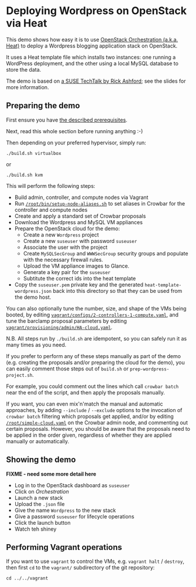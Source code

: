 # Deploying Wordpress on OpenStack via Heat

This demo shows how easy it is to use
[OpenStack Orchestration (a.k.a. Heat)](https://wiki.openstack.org/wiki/Heat)
to deploy a Wordpress blogging application stack on OpenStack.

It uses a Heat template file which installs two instances: one running
a WordPress deployment, and the other using a local MySQL database to
store the data.

The demo is based on
[a SUSE TechTalk by Rick Ashford](suse_techtalk_orchestrating_service_deployment_in_suse_cloud.pdf);
see the slides for more information.

## Preparing the demo

First ensure you have
[the described prerequisites](../../docs/prerequisites.md).

Next, read this whole section before running anything :-)

Then depending on your preferred hypervisor, simply run:

    ./build.sh virtualbox

or

    ./build.sh kvm

This will perform the following steps:

*   Build admin, controller, and compute nodes via Vagrant
*   Run [`/root/bin/setup-node-aliases.sh`](../../vagrant/provisioning/admin/setup-node-aliases.sh)
    to set aliases in Crowbar for the controller and compute nodes
*   Create and apply a standard set of Crowbar proposals
*   Download the Wordpress and MySQL VM appliances
*   Prepare the OpenStack cloud for the demo:
    *   Create a new `Wordpress` project
    *   Create a new `suseuser` with password `suseuser`
    *   Associate the user with the project
    *   Create `MySQLSecGroup` and `WWWSecGroup` security groups
        and populate with the necessary firewall rules.
    *   Upload the VM appliance images to Glance.
    *   Generate a key pair for the `suseuser`
    *   Subtitute the correct ids into the heat template
*   Copy the `suseuser.pem` private key and the generated
    `heat-template-wordpress.json` back into this directory
    so that they can be used from the demo host.

You can also optionally tune the number, size, and shape of the VMs
being booted, by editing
[`vagrant/configs/2-controllers-1-compute.yaml`](../../vagrant/configs/2-controllers-1-compute.yaml),
and tune the barclamp proposal parameters by editing
[`vagrant/provisioning/admin/HA-cloud.yaml`](../../vagrant/provisioning/admin/HA-cloud.yaml).

N.B. All steps run by `./build.sh` are idempotent, so you can safely
run it as many times as you need.

If you prefer to perform any of these steps manually as part of the
demo (e.g. creating the proposals and/or preparing the cloud for the
demo), you can easily comment those steps out of `build.sh` or
`prep-wordpress-project.sh`.

For example, you could comment out the lines which call
`crowbar batch` near the end of the script, and then apply
the proposals manually.

If you want, you can even mix'n'match the manual and automatic
approaches, by adding `--include` / `--exclude` options to the
invocation of `crowbar batch` filtering which proposals get applied,
and/or by editing
[`/root/simple-cloud.yaml`](../../vagrant/provisioning/admin/simple-cloud.yaml)
on the Crowbar admin node, and commenting out certain proposals.
However, you should be aware that the proposals need to be applied in
the order given, regardless of whether they are applied manually or
automatically.

## Showing the demo

**FIXME - need some more detail here**

*   Log in to the OpenStack dashboard as `suseuser`
*   Click on *Orchestration*
*   Launch a new stack
*   Upload the `.json` file
*   Give the name `Wordpress` to the new stack 
*   Give a password `suseuser` for lifecycle operations
*   Click the launch button
*   Watch teh shiney

## Performing Vagrant operations

If you want to use `vagrant` to control the VMs, e.g. `vagrant halt` /
`destroy`, then first `cd` to the `vagrant/` subdirectory of the git
repository:

    cd ../../vagrant
